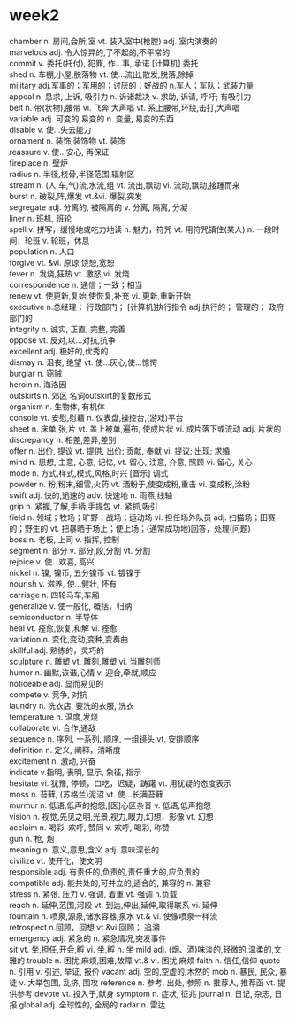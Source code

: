 # week2
chamber	n. 房间,会所,室 vt. 装入室中(枪膛) adj. 室内演奏的  
marvelous	adj. 令人惊异的,了不起的,不平常的  
commit	v. 委托(托付), 犯罪, 作...事, 承诺 [计算机] 委托  
shed	n. 车棚,小屋,脱落物 vt. 使...流出,散发,脱落,除掉  
military	adj.军事的；军用的；讨厌的；好战的 n.军人；军队；武装力量  
appeal	n. 恳求, 上诉, 吸引力 n. 诉诸裁决 v. 求助, 诉请, 呼吁; 有吸引力  
belt	n. 带(状物),腰带 vi. 飞奔,大声唱 vt. 系上腰带,环绕,击打,大声唱  
variable	adj. 可变的,易变的 n. 变量, 易变的东西  
disable	v. 使...失去能力  
ornament	n. 装饰,装饰物 vt. 装饰  
reassure	v. 使...安心, 再保证  
fireplace	n. 壁炉  
radius	n. 半径,桡骨,半径范围,辐射区  
stream	n. (人,车,气)流,水流,组 vt. 流出,飘动 vi. 流动,飘动,接踵而来  
burst	n. 破裂,阵,爆发 vt.&vi. 爆裂,突发  
segregate	adj. 分离的, 被隔离的 v. 分离, 隔离, 分凝  
liner	n. 班机, 班轮  
spell	v. 拼写，缓慢地或吃力地读 n. 魅力，符咒 vt. 用符咒镇住(某人) n. 一段时间，轮班 v. 轮班，休息  
population	n. 人口  
forgive	vt. &vi. 原谅,饶恕,宽恕  
fever	n. 发烧,狂热 vt. 激怒 vi. 发烧  
correspondence	n. 通信；一致；相当  
renew	vt. 使更新,复始,使恢复,补充 vi. 更新,重新开始  
executive	n.总经理； 行政部门； [计算机]执行指令 adj.执行的； 管理的； 政府部门的  
integrity	n. 诚实, 正直, 完整, 完善  
oppose	vt. 反对,以...对抗,抗争  
excellent	adj. 极好的,优秀的  
dismay	n. 沮丧, 绝望 vt. 使...灰心,使...惊愕  
burglar	n. 窃贼  
heroin	n. 海洛因  
outskirts	n. 郊区 名词outskirt的复数形式  
organism	n. 生物体, 有机体  
console	vt. 安慰,慰藉 n. 仪表盘,操控台,(游戏)平台  
sheet	n. 床单,张,片 vt. 盖上被单,遍布, 使成片状 vi. 成片落下或流动 adj. 片状的  
discrepancy	n. 相差,差异,差别  
offer	n. 出价, 提议 vt. 提供, 出价; 贡献, 奉献 vi. 提议; 出现; 求婚  
mind	n. 思想, 主意, 心意, 记忆, vt. 留心, 注意, 介意, 照顾 vi. 留心, 关心  
mode	n. 方式,样式,模式,风格,时兴 [音乐] 调式  
powder	n. 粉,粉末,细雪,火药 vt. 洒粉于,使变成粉,重击 vi. 变成粉,涂粉  
swift	adj. 快的,迅速的 adv. 快速地 n. 雨燕,线轴  
grip	n. 紧握,了解,手柄,手提包 vt. 紧抓,吸引  
field	n. 领域；牧场；旷野；战场；运动场 vi. 担任场外队员 adj. 扫描场；田赛的；野生的 vt. 把暴晒于场上；使上场；(通常成功地)回答，处理(问题)  
boss	n. 老板, 上司 v. 指挥, 控制  
segment	n. 部分 v. 部分,段,分割 vt. 分割  
rejoice	v. 使...欢喜, 高兴  
nickel	n. 镍, 镍币, 五分镍币 vt. 镀镍于  
nourish	v. 滋养, 使...健壮, 怀有  
carriage	n. 四轮马车,车厢  
generalize	v. 使一般化, 概括，归纳  
semiconductor	n. 半导体  
heal	vt. 痊愈,恢复,和解 vi. 痊愈  
variation	n. 变化,变动,变种,变奏曲  
skillful	adj. 熟练的，灵巧的  
sculpture	n. 雕塑 vt. 雕刻,雕塑 vi. 当雕刻师  
humor	n. 幽默,诙谐,心情 v. 迎合,牵就,顺应  
noticeable	adj. 显而易见的  
compete	v. 竞争, 对抗  
laundry	n. 洗衣店, 要洗的衣服, 洗衣  
temperature	n. 温度,发烧  
collaborate	vi. 合作,通敌  
sequence	n. 序列, 一系列, 顺序, 一组镜头 vt. 安排顺序  
definition	n. 定义, 阐释，清晰度  
excitement	n. 激动, 兴奋  
indicate	v.指明, 表明, 显示, 象征, 指示  
hesitate	vi. 犹豫, 停顿，口吃，迟疑，踌躇 vt. 用犹疑的态度表示  
moss	n. 苔藓, (苏格兰)泥沼 vt. 使…长满苔藓  
murmur	n. 低语,低声的抱怨,[医]心区杂音 v. 低语,低声抱怨  
vision	n. 视觉,先见之明,光景,视力,眼力,幻想，影像 vt. 幻想  
acclaim	n. 喝彩, 欢呼, 赞同 v. 欢呼, 喝彩, 称赞  
gun	n. 枪, 炮  
meaning	n. 意义,意思,含义 adj. 意味深长的  
civilize	vt. 使开化，使文明  
responsible	adj. 有责任的,负责的,责任重大的,应负责的  
compatible	adj. 能共处的,可并立的,适合的, 兼容的 n. 兼容  
stress	n. 紧张, 压力 v. 强调, 着重 vt. 强调 n.负载  
reach	n. 延伸,范围,河段 vt. 到达,伸出,延伸,取得联系 vi. 延伸  
fountain	n. 喷泉,源泉,储水容器,泉水 vt.& vi. 使像喷泉一样流  
retrospect	n.回顾，回想 vt.&vi.回顾； 追溯  
emergency	adj. 紧急的 n. 紧急情况,突发事件  
sit	vt. 坐,担任,开会,孵 vi. 坐,孵 n. 坐
mild	adj. (烟、酒)味淡的,轻微的,温柔的,文雅的
trouble	n. 困扰,麻烦,困难,故障 vt.& vi. 困扰,麻烦
faith	n. 信任,信仰
quote	n. 引用 v. 引述, 举证, 报价
vacant	adj. 空的,空虚的,木然的
mob	n. 暴民, 民众, 暴徒 v. 大举包围, 乱挤, 围攻
reference	n. 参考, 出处, 参照 n. 推荐人, 推荐函 vt. 提供参考
devote	vt. 投入于,献身
symptom	n. 症状, 征兆
journal	n. 日记, 杂志, 日报
global	adj. 全球性的, 全局的
radar	n. 雷达
